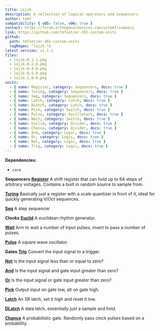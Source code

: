 ```yaml
---
title: Lojik
description: A collection of logical operators and sequencers
author: tomf
compatibility: { v05: false, v06: true }
contact: https://forum.orthogonaldevices.com/u/tomf/summary
link: https://github.com/tmfset/er-301-custom-units
github:
  path: tmfset/er-301-custom-units
  tagRegex: ^lojik.*$
latest version: v1.1.1
files:
  - lojik-0.1.1.pkg
  - lojik-0.2.0.pkg
  - lojik-0.4.0.pkg
  - lojik-0.5.0.pkg
  - lojik-1.0.0.pkg
units:
  - { name: Register, category: Sequencers, docs: true }
  - { name: Turing, category: Sequencers, docs: true }
  - { name: Seq, category: Sequencers, docs: true }
  - { name: Latch, category: Latch, docs: true }
  - { name: DLatch, category: Latch, docs: true }
  - { name: Pick, category: Switch, docs: true }
  - { name: Pulse, category: Oscillators, docs: true }
  - { name: Wait, category: Switch, docs: true }
  - { name: Euclid, category: Divider, docs: true }
  - { name: Chance, category: Divider, docs: true }
  - { name: And, category: Logic, docs: true }
  - { name: Or, category: Logic, docs: true }
  - { name: Not, category: Logic, docs: true }
  - { name: Trig, category: Logic, docs: true }
---
```


**Dependencies:**
* `core`

**Sequencers**
**[Register](docs/lojik/register)** 
<md-img src="lojik/register.png"/> 
A shift register that can hold up to 64 steps of arbitrary voltages. Contains a built in random source to sample from. 

**[Turing](docs/lojik/turing)** 
<md-img src="lojik/turing.png"/> 
Basically just a register with a scale quantizer in front of it, ideal for quickly generating V/Oct sequences. 


**[Seq](docs/lojik/seq)** 
<md-img src="lojik/seq.png"/> 
A step sequencer 

**Clocks**
**[Euclid](docs/lojik/euclid)** 
<md-img src="lojik/euclid.png"/> <md-img src="lojik/euclid-ext.png"/> 
A euclidean rhythm generator. 

**[Wait](docs/lojik/wait)** 
<md-img src="lojik/wait.png"/> 
Arm to wait a number of input pulses, invert to pass a number of pulses. 

**[Pulse](docs/lojik/pulse)** 
<md-img src="lojik/pulse.png"/> 
A square wave oscillator. 

**Gates**
**[Trig](docs/lojik/trig)** 
<md-img src="lojik/trig.png"/> 
Convert the input signal to a trigger. 

**[Not](docs/lojik/not)** 
<md-img src="lojik/not.png"/> 
Is the input signal less than or equal to zero? 

**[And](docs/lojik/and)** 
<md-img src="lojik/and.png"/> 
Is the input signal and gate input greater than zero? 

**[Or](docs/lojik/or)** 
<md-img src="lojik/or.png"/> 
Is the input signal or gate input greater than zero? 


**[Pick](docs/lojik/pick)** 
<md-img src="lojik/pick.png"/> 
Output input on gate low, alt on gate high. 

**[Latch](docs/lojik/latch)** 
<md-img src="lojik/latch.png"/> 
An SR latch, set it high and reset it low. 

**[DLatch](docs/lojik/dlatch)** 
<md-img src="lojik/dlatch.png"/> 
A data latch, essentially just a sample and hold. 

**[Chance](docs/lojik/chance)** 
<md-img src="lojik/chance.png"/> 
A probabilistic gate. Randomly pass clock pulses based on a probability. 
